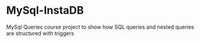 # MySql-InstaDB
MySql Queries course project to show how SQL queries and nested queries are structured with triggers
